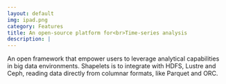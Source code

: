 ```yaml
---
layout: default
img: ipad.png
category: Features
title: An open-source platform for<br>Time-series analysis
description: |
---
```

An open framework that empower users to leverage analytical capabilities in big data environments. Shapelets is to integrate with HDFS, Lustre and Ceph, reading data directly from columnar formats, like Parquet and ORC.
